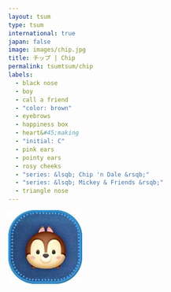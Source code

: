 ```yaml
---
layout: tsum
type: tsum
international: true
japan: false
image: images/chip.jpg
title: チップ | Chip
permalink: tsumtsum/chip
labels:
  - black nose
  - boy
  - call a friend
  - "color: brown"
  - eyebrows
  - happiness box
  - heart&#45;making
  - "initial: C"
  - pink ears
  - pointy ears
  - rosy cheeks
  - "series: &lsqb; Chip 'n Dale &rsqb;"
  - "series: &lsqb; Mickey & Friends &rsqb;"
  - triangle nose
---
```

<img class="ui image" src="../images/chip.jpg">
